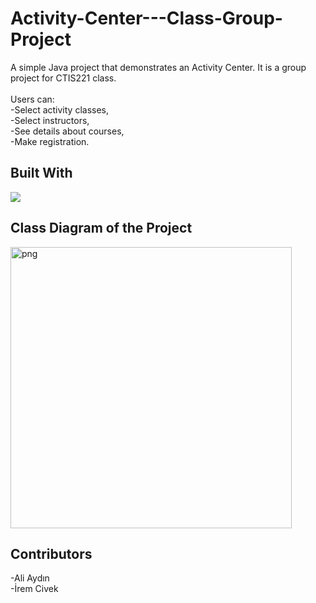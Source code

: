 # Activity-Center---Class-Group-Project

A simple Java project that demonstrates an Activity Center.
It is a group project for CTIS221 class.
<br>
<br>
Users can:
<br>
-Select activity classes, 
<br>
-Select instructors,
<br>
-See details about courses,
<br>
-Make registration.


## Built With
<p>
<img src="https://www.vectorlogo.zone/logos/java/java-icon.svg">
</p>


## Class Diagram of the Project

<p>
<img height = "450" src="https://user-images.githubusercontent.com/106888734/181936125-fb4cd6b7-98b8-42f9-a723-f39e32df6953.png" alt="png" />
</p>

## Contributors
-Ali Aydın
<br>
-İrem Civek
